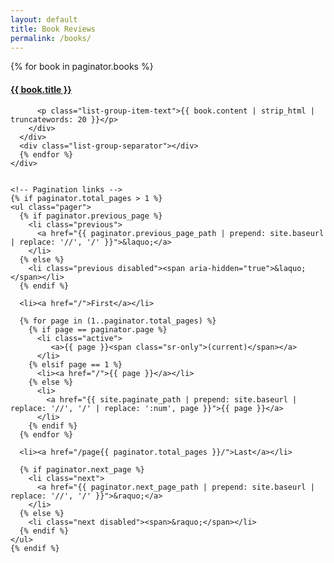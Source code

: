 ```yaml
---
layout: default
title: Book Reviews
permalink: /books/
---
```

<div class="well">
    <div class="list-group">
      {% for book in paginator.books %}
      <div class="list-group-item">
        <div class="row-action-primary">
          <i class="fa fa-sticky-note"></i>
        </div>
        <div class="row-content">
          <!-- <div class="least-content">{{ book.date | date_to_string }}</div> -->
          <h4 class="list-group-item-heading"><a href="{{ book.url | prepend: site.baseurl }}">{{ book.title }}</a></h4>

          <p class="list-group-item-text">{{ book.content | strip_html | truncatewords: 20 }}</p>
        </div>
      </div>
      <div class="list-group-separator"></div>
      {% endfor %}
    </div>


    <!-- Pagination links -->
    {% if paginator.total_pages > 1 %}
    <ul class="pager">
      {% if paginator.previous_page %}
        <li class="previous">
          <a href="{{ paginator.previous_page_path | prepend: site.baseurl | replace: '//', '/' }}">&laquo;</a>
        </li>
      {% else %}
        <li class="previous disabled"><span aria-hidden="true">&laquo;</span></li>
      {% endif %}

      <li><a href="/">First</a></li>

      {% for page in (1..paginator.total_pages) %}
        {% if page == paginator.page %}
          <li class="active">
             <a>{{ page }}<span class="sr-only">(current)</span></a>
          </li>
        {% elsif page == 1 %}
          <li><a href="/">{{ page }}</a></li>
        {% else %}
          <li>
            <a href="{{ site.paginate_path | prepend: site.baseurl | replace: '//', '/' | replace: ':num', page }}">{{ page }}</a>
          </li>
        {% endif %}
      {% endfor %}

      <li><a href="/page{{ paginator.total_pages }}/">Last</a></li>

      {% if paginator.next_page %}
        <li class="next">
          <a href="{{ paginator.next_page_path | prepend: site.baseurl | replace: '//', '/' }}">&raquo;</a>
        </li>
      {% else %}
        <li class="next disabled"><span>&raquo;</span></li>
      {% endif %}
    </ul>
    {% endif %}
</div><!-- end #home -->
